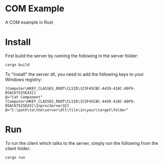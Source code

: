 # COM Example

A COM example in Rust

# Install

First build the server by running the following in the server folder:

```bash
cargo build
```

To "install" the server dll, you need to add the following keys to your Windows registry:

```
[Computer\HKEY_CLASSES_ROOT\CLSID\{C5F45CBC-4439-418C-A9F9-05AC67525E43}]
@="Cat Component"
[Computer\HKEY_CLASSES_ROOT\CLSID\{C5F45CBC-4439-418C-A9F9-05AC67525E43}\InprocServer32]
@="C:\path\to\the\server\dll\file\in\your\target\folder"
```

# Run

To run the client which talks to the server, simply run the following from the client folder:

```bash
cargo run 
```